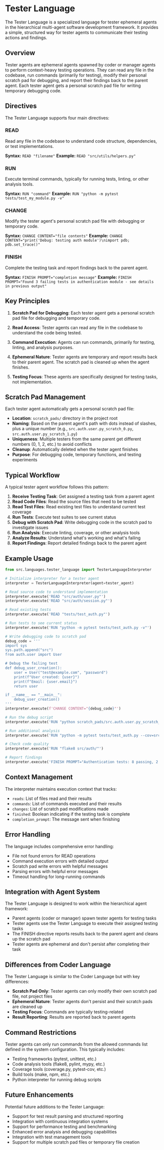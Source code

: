 # Tester Language

The Tester Language is a specialized language for tester ephemeral agents in the hierarchical multi-agent software development framework. It provides a simple, structured way for tester agents to communicate their testing actions and findings.

## Overview

Tester agents are ephemeral agents spawned by coder or manager agents to perform context-heavy testing operations. They can read any file in the codebase, run commands (primarily for testing), modify their personal scratch pad for debugging, and report their findings back to the parent agent. Each tester agent gets a personal scratch pad file for writing temporary debugging code.

## Directives

The Tester Language supports four main directives:

### READ
Read any file in the codebase to understand code structure, dependencies, or test implementations.

**Syntax:** `READ "filename"`
**Example:** `READ "src/utils/helpers.py"`

### RUN
Execute terminal commands, typically for running tests, linting, or other analysis tools.

**Syntax:** `RUN "command"`
**Example:** `RUN "python -m pytest tests/test_my_module.py -v"`

### CHANGE
Modify the tester agent's personal scratch pad file with debugging or temporary code.

**Syntax:** `CHANGE CONTENT="file contents"`
**Example:** `CHANGE CONTENT="print('Debug: testing auth module')\nimport pdb; pdb.set_trace()"`

### FINISH
Complete the testing task and report findings back to the parent agent.

**Syntax:** `FINISH PROMPT="completion message"`
**Example:** `FINISH PROMPT="Found 3 failing tests in authentication module - see details in previous output"`

## Key Principles

1. **Scratch Pad for Debugging**: Each tester agent gets a personal scratch pad file for debugging and temporary code.

2. **Read Access**: Tester agents can read any file in the codebase to understand the code being tested.

3. **Command Execution**: Agents can run commands, primarily for testing, linting, and analysis purposes.

4. **Ephemeral Nature**: Tester agents are temporary and report results back to their parent agent. The scratch pad is cleaned up when the agent finishes.

5. **Testing Focus**: These agents are specifically designed for testing tasks, not implementation.

## Scratch Pad Management

Each tester agent automatically gets a personal scratch pad file:

- **Location**: `scratch_pads/` directory in the project root
- **Naming**: Based on the parent agent's path with dots instead of slashes, plus a unique number (e.g., `src.auth.user.py_scratch_0.py`, `src.auth.user.py_scratch_1.py`)
- **Uniqueness**: Multiple testers from the same parent get different numbers (0, 1, 2, etc.) to avoid conflicts
- **Cleanup**: Automatically deleted when the tester agent finishes
- **Purpose**: For debugging code, temporary functions, and testing experiments

## Typical Workflow

A typical tester agent workflow follows this pattern:

1. **Receive Testing Task**: Get assigned a testing task from a parent agent
2. **Read Code Files**: Read the source files that need to be tested
3. **Read Test Files**: Read existing test files to understand current test coverage
4. **Run Tests**: Execute test suites to see current status
5. **Debug with Scratch Pad**: Write debugging code in the scratch pad to investigate issues
6. **Run Analysis**: Execute linting, coverage, or other analysis tools
7. **Analyze Results**: Understand what's working and what's failing
8. **Report Findings**: Report detailed findings back to the parent agent

## Example Usage

```python
from src.languages.tester_language import TesterLanguageInterpreter

# Initialize interpreter for a tester agent
interpreter = TesterLanguageInterpreter(agent=tester_agent)

# Read source code to understand implementation
interpreter.execute('READ "src/auth/user.py"')
interpreter.execute('READ "src/auth/session.py"')

# Read existing tests
interpreter.execute('READ "tests/test_auth.py"')

# Run tests to see current status
interpreter.execute('RUN "python -m pytest tests/test_auth.py -v"')

# Write debugging code to scratch pad
debug_code = '''
import sys
sys.path.append("src")
from auth.user import User

# Debug the failing test
def debug_user_creation():
    user = User("test@example.com", "password")
    print(f"User created: {user}")
    print(f"Email: {user.email}")
    return user

if __name__ == "__main__":
    debug_user_creation()
'''
interpreter.execute(f'CHANGE CONTENT="{debug_code}"')

# Run the debug script
interpreter.execute('RUN "python scratch_pads/src.auth.user.py_scratch_0.py"')

# Run additional analysis
interpreter.execute('RUN "python -m pytest tests/test_auth.py --cov=src.auth --cov-report=term"')

# Check code quality
interpreter.execute('RUN "flake8 src/auth/"')

# Report findings
interpreter.execute('FINISH PROMPT="Authentication tests: 8 passing, 2 failing. Issue found in User.__init__ method - see debug output above. Coverage at 85%."')
```

## Context Management

The interpreter maintains execution context that tracks:

- `reads`: List of files read and their results
- `commands`: List of commands executed and their results
- `changes`: List of scratch pad modifications made
- `finished`: Boolean indicating if the testing task is complete
- `completion_prompt`: The message sent when finishing

## Error Handling

The language includes comprehensive error handling:

- File not found errors for READ operations
- Command execution errors with detailed output
- Scratch pad write errors with helpful messages
- Parsing errors with helpful error messages
- Timeout handling for long-running commands

## Integration with Agent System

The Tester Language is designed to work within the hierarchical agent framework:

- Parent agents (coder or manager) spawn tester agents for testing tasks
- Tester agents use the Tester Language to execute their assigned testing tasks
- The FINISH directive reports results back to the parent agent and cleans up the scratch pad
- Tester agents are ephemeral and don't persist after completing their task

## Differences from Coder Language

The Tester Language is similar to the Coder Language but with key differences:

- **Scratch Pad Only**: Tester agents can only modify their own scratch pad file, not project files
- **Ephemeral Nature**: Tester agents don't persist and their scratch pads are cleaned up
- **Testing Focus**: Commands are typically testing-related
- **Result Reporting**: Results are reported back to parent agents

## Command Restrictions

Tester agents can only run commands from the allowed commands list defined in the system configuration. This typically includes:

- Testing frameworks (pytest, unittest, etc.)
- Code analysis tools (flake8, pylint, mypy, etc.)
- Coverage tools (coverage.py, pytest-cov, etc.)
- Build tools (make, npm, etc.)
- Python interpreter for running debug scripts

## Future Enhancements

Potential future additions to the Tester Language:

- Support for test result parsing and structured reporting
- Integration with continuous integration systems
- Support for performance testing and benchmarking
- Enhanced error analysis and debugging capabilities
- Integration with test management tools
- Support for multiple scratch pad files or temporary file creation 
